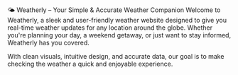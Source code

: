 
🌤️ Weatherly – Your Simple & Accurate Weather Companion
Welcome to Weatherly, a sleek and user-friendly weather website designed to give you real-time weather updates for any location around the globe. Whether you're planning your day, a weekend getaway, or just want to stay informed, Weatherly has you covered.

With clean visuals, intuitive design, and accurate data, our goal is to make checking the weather a quick and enjoyable experience.

